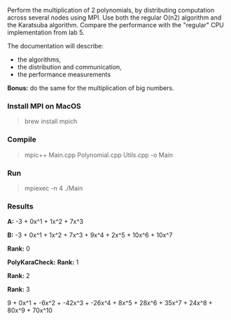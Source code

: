 Perform the multiplication of 2 polynomials, by distributing computation across several nodes using MPI. Use both the regular O(n2) algorithm and the Karatsuba algorithm. Compare the performance with the "regular" CPU implementation from lab 5.

The documentation will describe:
- the algorithms,
- the distribution and communication,
- the performance measurements

**Bonus:** do the same for the multiplication of big numbers.

### Install MPI on MacOS

> brew install mpich

### Compile

> mpic++ Main.cpp Polynomial.cpp Utils.cpp -o Main

### Run

> mpiexec -n 4 ./Main

### Results

**A:** -3 + 0x^1 + 1x^2 + 7x^3

**B:** -3 + 0x^1 + 1x^2 + 7x^3 + 9x^4 + 2x^5 + 10x^6 + 10x^7

**Rank:** 0

**PolyKaraCheck:** **Rank:** 1

**Rank:** 2

**Rank:** 3

9 + 0x^1 + -6x^2 + -42x^3 + -26x^4 + 8x^5 + 28x^6 + 35x^7 + 24x^8 + 80x^9 + 70x^10
